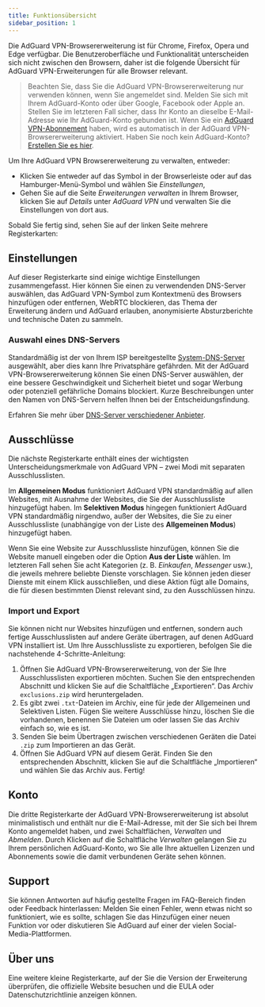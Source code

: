 ```yaml
---
title: Funktionsübersicht
sidebar_position: 1
---
```


Die AdGuard VPN-Browsererweiterung ist für Chrome, Firefox, Opera und Edge verfügbar. Die Benutzeroberfläche und Funktionalität unterscheiden sich nicht zwischen den Browsern, daher ist die folgende Übersicht für AdGuard VPN-Erweiterungen für alle Browser relevant.

> Beachten Sie, dass Sie die AdGuard VPN-Browsererweiterung nur verwenden können, wenn Sie angemeldet sind. Melden Sie sich mit Ihrem AdGuard-Konto oder über Google, Facebook oder Apple an. Stellen Sie im letzteren Fall sicher, dass Ihr Konto an dieselbe E-Mail-Adresse wie Ihr AdGuard-Konto gebunden ist. Wenn Sie ein [AdGuard VPN-Abonnement](/general/subscription.md) haben, wird es automatisch in der AdGuard VPN-Browsererweiterung aktiviert. Haben Sie noch kein AdGuard-Konto? [Erstellen Sie es hier](https://auth.adguard.com/registration.html).

Um Ihre AdGuard VPN Browsererweiterung zu verwalten, entweder:

* Klicken Sie entweder auf das Symbol in der Browserleiste oder auf das Hamburger-Menü-Symbol und wählen Sie *Einstellungen*,
* Gehen Sie auf die Seite *Erweiterungen verwalten* in Ihrem Browser, klicken Sie auf *Details* unter *AdGuard VPN* und verwalten Sie die Einstellungen von dort aus.

Sobald Sie fertig sind, sehen Sie auf der linken Seite mehrere Registerkarten:

## Einstellungen

Auf dieser Registerkarte sind einige wichtige Einstellungen zusammengefasst. Hier können Sie einen zu verwendenden DNS-Server auswählen, das AdGuard VPN-Symbol zum Kontextmenü des Browsers hinzufügen oder entfernen, WebRTC blockieren, das Thema der Erweiterung ändern und AdGuard erlauben, anonymisierte Absturzberichte und technische Daten zu sammeln.

### Auswahl eines DNS-Servers

Standardmäßig ist der von Ihrem ISP bereitgestellte [System-DNS-Server](https://adguard-dns.io/kb/general/dns-filtering/#what-is-dns) ausgewählt, aber dies kann Ihre Privatsphäre gefährden. Mit der AdGuard VPN-Browsererweiterung können Sie einen DNS-Server auswählen, der eine bessere Geschwindigkeit und Sicherheit bietet und sogar Werbung oder potenziell gefährliche Domains blockiert. Kurze Beschreibungen unter den Namen von DNS-Servern helfen Ihnen bei der Entscheidungsfindung.

Erfahren Sie mehr über [DNS-Server verschiedener Anbieter](https://adguard-dns.io/kb/general/dns-providers/).

## Ausschlüsse

Die nächste Registerkarte enthält eines der wichtigsten Unterscheidungsmerkmale von AdGuard VPN – zwei Modi mit separaten Ausschlusslisten.

Im **Allgemeinen Modus** funktioniert AdGuard VPN standardmäßig auf allen Websites, mit Ausnahme der Websites, die Sie der Ausschlussliste hinzugefügt haben. Im **Selektiven Modus** hingegen funktioniert AdGuard VPN standardmäßig nirgendwo, außer der Websites, die Sie zu einer Ausschlussliste (unabhängige von der Liste des  **Allgemeinen Modus**) hinzugefügt haben.

Wenn Sie eine Website zur Ausschlussliste hinzufügen, können Sie die Website manuell eingeben oder die Option **Aus der Liste** wählen. Im letzteren Fall sehen Sie acht Kategorien (z. B. *Einkaufen*, *Messenger* usw.), die jeweils mehrere beliebte Dienste vorschlagen. Sie können jeden dieser Dienste mit einem Klick ausschließen, und diese Aktion fügt alle Domains, die für diesen bestimmten Dienst relevant sind, zu den Ausschlüssen hinzu.

### Import und Export

Sie können nicht nur Websites hinzufügen und entfernen, sondern auch fertige Ausschlusslisten auf andere Geräte übertragen, auf denen AdGuard VPN installiert ist. Um Ihre Ausschlussliste zu exportieren, befolgen Sie die nachstehende 4-Schritte-Anleitung:

1. Öffnen Sie AdGuard VPN-Browsererweiterung, von der Sie Ihre Ausschlusslisten exportieren möchten. Suchen Sie den entsprechenden Abschnitt und klicken Sie auf die Schaltfläche „Exportieren“. Das Archiv `exclusions.zip` wird heruntergeladen.
2. Es gibt zwei `.txt`-Dateien im Archiv, eine für jede der Allgemeinen und Selektiven Listen. Fügen Sie weitere Ausschlüsse hinzu, löschen Sie die vorhandenen, benennen Sie Dateien um oder lassen Sie das Archiv einfach so, wie es ist.
3. Senden Sie beim Übertragen zwischen verschiedenen Geräten die Datei `.zip` zum Importieren an das Gerät.
4. Öffnen Sie AdGuard VPN auf diesem Gerät. Finden Sie den entsprechenden Abschnitt, klicken Sie auf die Schaltfläche „Importieren“ und wählen Sie das Archiv aus. Fertig!

## Konto

Die dritte Registerkarte der AdGuard VPN-Browsererweiterung ist absolut minimalistisch und enthält nur die E-Mail-Adresse, mit der Sie sich bei Ihrem Konto angemeldet haben, und zwei Schaltflächen, *Verwalten* und *Abmelden*. Durch Klicken auf die Schaltfläche *Verwalten* gelangen Sie zu Ihrem persönlichen AdGuard-Konto, wo Sie alle Ihre aktuellen Lizenzen und Abonnements sowie die damit verbundenen Geräte sehen können.

## Support

Sie können Antworten auf häufig gestellte Fragen im FAQ-Bereich finden oder Feedback hinterlassen: Melden Sie einen Fehler, wenn etwas nicht so funktioniert, wie es sollte, schlagen Sie das Hinzufügen einer neuen Funktion vor oder diskutieren Sie AdGuard auf einer der vielen Social-Media-Plattformen.

## Über uns

Eine weitere kleine Registerkarte, auf der Sie die Version der Erweiterung überprüfen, die offizielle Website besuchen und die EULA oder Datenschutzrichtlinie anzeigen können.
